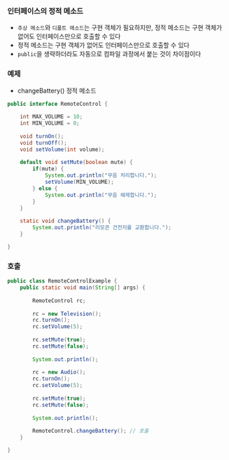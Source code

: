 ### 인터페이스의 정적 메소드
- `추상 메소드`와 `디폴트 메소드`는 구현 객체가 필요하지만, 정적 메소드는 구현 객체가 없어도 인터페이스만으로 호출할 수 있다
- 정적 메소드는 구현 객체가 없어도 인터페이스만으로 호출할 수 있다
- `public`을 생략하더라도 자동으로 컴파일 과정에서 붙는 것이 차이점이다

### 예제
- changeBattery() 정적 메소드
```java
public interface RemoteControl {
	
	int MAX_VOLUME = 10;
	int MIN_VOLUME = 0;
	
	void turnOn();
	void turnOff();
	void setVolume(int volume);
	
	default void setMute(boolean mute) {
		if(mute) {
			System.out.println("무음 처리합니다.");
			setVolume(MIN_VOLUME);
		} else {
			System.out.println("무음 해제합니다.");
		}
	}
	
	static void changeBattery() {
		System.out.println("리모콘 건전지를 교환합니다.");
	}

}
```

### 호출
```java
public class RemoteControlExample {
	public static void main(String[] args) {
		
		RemoteControl rc;
		
		rc = new Television();
		rc.turnOn();
		rc.setVolume(5);
		
		rc.setMute(true);
		rc.setMute(false);
		
		System.out.println();
		
		rc = new Audio();
		rc.turnOn();
		rc.setVolume(5);
		
		rc.setMute(true);
		rc.setMute(false);
		
		System.out.println();
		
		RemoteControl.changeBattery(); // 호출
	}

}
```